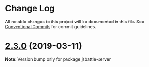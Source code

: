 # Change Log

All notable changes to this project will be documented in this file.
See [Conventional Commits](https://conventionalcommits.org) for commit guidelines.

# [2.3.0](https://github.com/jamro/jsbattle/compare/v2.2.1...v2.3.0) (2019-03-11)

**Note:** Version bump only for package jsbattle-server
